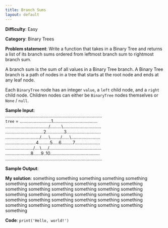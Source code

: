 ```yaml
---
title: Branch Sums
layout: default
---
```


**Difficulty**: Easy

**Category**: Binary Trees

**Problem statement**: Write a function that takes in a Binary Tree and returns a list of its branch sums ordered from leftmost branch sum to rightmost branch sum.

A branch sum is the sum of all values in a Binary Tree branch. A Binary Tree branch is a path of nodes in a tree that starts at the root node and ends at any leaf node.

Each `BinaryTree` node has an integer `value`, a `left` child node, and a `right`  child node. Children nodes can either be `BinaryTree` nodes themselves or `None` / `null`.

**Sample Input**:  
............................................................................<br>
`tree` = .........................1................................... <br>
................................../.........\\.............................. <br>
..............................2..............3........................... <br>
.........................../......\\......../......\\....................... <br>
........................4.........5.....6.........7.................... <br>
....................../....\\...../......................................... <br>
....................8......9..10....................................... <br>
............................................................................<br>

**Sample Output**: 

**My solution**: something something something something something something something something something something something something something something something something something something something something something something something something something something something something something something something something something something something something 

**Code**: `print('Hello, world!')`
